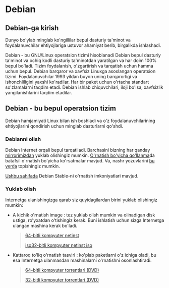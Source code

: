 # Debian

## Debian-ga kirish

Dunyo bo'ylab minglab ko'ngillilar bepul dasturiy ta'minot va foydalanuvchilar
ehtiyojlariga ustuvor ahamiyat berib, birgalikda ishlashadi.

Debian - bu GNU/Linux operatsion tizimi hisoblanadi Debian bepul dasturiy
ta'minot va ochiq kodli dasturiy ta'minotdan yaratilgan va har doim 100% bepul
bo'ladi. Tizim foydalanish, o'zgartirish va tarqatish uchun hamma uchun bepul.
Debian barqaror va xavfsiz Linuxga asoslangan operatsion tizimi.
Foydalanuvchilar 1993 yildan buyon uning barqarorligi va ishonchliligini yaxshi
ko'radilar. Har bir paket uchun o'rtacha standart so'zlamalarni taqdim etadi.
Debian ishlab chiquvchilari, iloji bo'lsa, xavfsizlik yangilanishlarini taqdim
etadilar.

## Debian - bu bepul operatsion tizim

Debian hamjamiyati Linux bilan ish boshladi va o'z foydalanuvchilarining
ehtiyojlarini qondirish uchun minglab dasturlarni qo'shdi.

### Debianni olish

Debian Internet orqali bepul tarqatiladi. Barchasini bizning har qanday
[mirrorimizdan](https://www.debian.org/distrib/ftplist) yuklab olishingiz
mumkin.
[O'rnatish bo'yicha qo'llanma](https://www.debian.org/releases/stable/installmanual)da
batafsil o'rnatish bo'yicha ko'rsatmalar mavjud. Va, nashr yozuvlarini
[bu yerda](https://www.debian.org/releases/stable/releasenotes) topishingiz
mumkin.

[Ushbu sahifada](https://www.debian.org/releases/) Debian Stable-ni o'rnatish
imkoniyatlari mavjud.

### Yuklab olish

Internetga ulanishingizga qarab siz quyidagilardan birini yuklab olishingiz
mumkin:

-   A kichik o'rnatish image : tez yuklab olish mumkin va olinadigan disk
    ustiga, ro'yxatdan o'tishingiz kerak. Buni ishlatish uchun sizga Internetga
    ulangan mashina kerak bo'ladi.
    > [64-bitli kompyuter netinst](https://cdimage.debian.org/debian-cd/current/amd64/iso-cd/debian-10.10.0-amd64-netinst.iso)
    >
    > [iso32-bitli kompyuter netinst iso](https://cdimage.debian.org/debian-cd/current/i386/iso-cd/debian-10.10.0-i386-netinst.iso)
-   Kattaroq to'liq o'rnatish tasviri : ko'plab paketlarni o'z ichiga oladi, bu
    esa Internetga ulanmasdan mashinalarni o'rnatishni osonlashtiradi.
    > [64-bitli kompyuter torrentlari (DVD)](https://cdimage.debian.org/debian-cd/current/amd64/bt-dvd/)
    >
    > [32-bitli kompyuter torrentlari (DVD)](https://cdimage.debian.org/debian-cd/current/i386/bt-dvd/)
